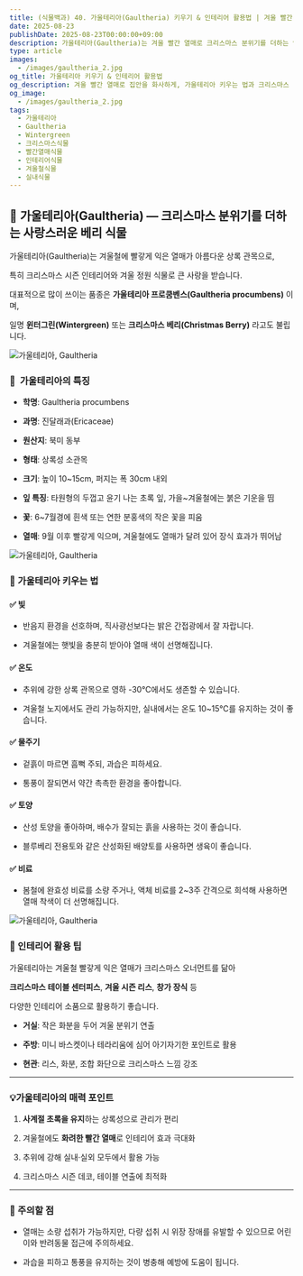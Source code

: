 ```yaml
---
title: (식물백과) 40. 가울테리아(Gaultheria) 키우기 & 인테리어 활용법 | 겨울 빨간 열매 식물
date: 2025-08-23
publishDate: 2025-08-23T00:00:00+09:00
description: 가울테리아(Gaultheria)는 겨울 빨간 열매로 크리스마스 분위기를 더하는 인기 식물입니다. 키우는 법, 관리 팁, 인테리어 활용 아이디어까지 한눈에 알아보세요.
type: article
images:
  - /images/gaultheria_2.jpg
og_title: 가울테리아 키우기 & 인테리어 활용법
og_description: 겨울 빨간 열매로 집안을 화사하게, 가울테리아 키우는 법과 크리스마스 인테리어 활용 아이디어를 소개합니다.
og_image:
  - /images/gaultheria_2.jpg
tags:
  - 가울테리아
  - Gaultheria
  - Wintergreen
  - 크리스마스식물
  - 빨간열매식물
  - 인테리어식물
  - 겨울철식물
  - 실내식물
---
```


## 🎄 가울테리아(Gaultheria) — 크리스마스 분위기를 더하는 사랑스러운 베리 식물

가울테리아(Gaultheria)는 겨울철에 빨갛게 익은 열매가 아름다운 상록 관목으로,

특히 크리스마스 시즌 인테리어와 겨울 정원 식물로 큰 사랑을 받습니다.

대표적으로 많이 쓰이는 품종은 **가울테리아 프로쿰벤스(Gaultheria procumbens)** 이며,

일명 **윈터그린(Wintergreen)** 또는 **크리스마스 베리(Christmas Berry)** 라고도 불립니다.

 ![가울테리아, Gaultheria](/images/gaultheria_1.jpg) 

### 🌿  가울테리아의 특징

- **학명**: Gaultheria procumbens
    
- **과명**: 진달래과(Ericaceae)
    
- **원산지**: 북미 동부
    
- **형태**: 상록성 소관목
    
- **크기**: 높이 10~15cm, 퍼지는 폭 30cm 내외
    
- **잎 특징**: 타원형의 두껍고 윤기 나는 초록 잎, 가을~겨울철에는 붉은 기운을 띰
    
- **꽃**: 6~7월경에 흰색 또는 연한 분홍색의 작은 꽃을 피움
    
- **열매**: 9월 이후 빨갛게 익으며, 겨울철에도 열매가 달려 있어 장식 효과가 뛰어남
    

 ![가울테리아, Gaultheria](/images/gaultheria_2.jpg) 

### 🌱 가울테리아 키우는 법

  

#### **✅ 빛**

- 반음지 환경을 선호하며, 직사광선보다는 밝은 간접광에서 잘 자랍니다.
    
- 겨울철에는 햇빛을 충분히 받아야 열매 색이 선명해집니다.
    

  

#### **✅ 온도**

- 추위에 강한 상록 관목으로 영하 -30℃에서도 생존할 수 있습니다.
    
- 겨울철 노지에서도 관리 가능하지만, 실내에서는 온도 10~15℃를 유지하는 것이 좋습니다.
    

  

#### **✅ 물주기**

- 겉흙이 마르면 흠뻑 주되, 과습은 피하세요.
    
- 통풍이 잘되면서 약간 촉촉한 환경을 좋아합니다.
    

  

#### **✅ 토양**

- 산성 토양을 좋아하며, 배수가 잘되는 흙을 사용하는 것이 좋습니다.
    
- 블루베리 전용토와 같은 산성화된 배양토를 사용하면 생육이 좋습니다.
    

  

#### **✅ 비료**

- 봄철에 완효성 비료를 소량 주거나, 액체 비료를 2~3주 간격으로 희석해 사용하면 열매 착색이 더 선명해집니다.
    

 ![가울테리아, Gaultheria](/images/gaultheria_3.jpg) 

### 🏡 인테리어 활용 팁

  

가울테리아는 겨울철 빨갛게 익은 열매가 크리스마스 오너먼트를 닮아

**크리스마스 테이블 센터피스**, **겨울 시즌 리스**, **창가 장식** 등

다양한 인테리어 소품으로 활용하기 좋습니다.

- **거실**: 작은 화분을 두어 겨울 분위기 연출
    
- **주방**: 미니 바스켓이나 테라리움에 심어 아기자기한 포인트로 활용
    
- **현관**: 리스, 화분, 조합 화단으로 크리스마스 느낌 강조
    

---

### 💡가울테리아의 매력 포인트

1. **사계절 초록을 유지**하는 상록성으로 관리가 편리
    
2. 겨울철에도 **화려한 빨간 열매**로 인테리어 효과 극대화
    
3. 추위에 강해 실내·실외 모두에서 활용 가능
    
4. 크리스마스 시즌 데코, 테이블 연출에 최적화
    

---

### 📌 주의할 점

- 열매는 소량 섭취가 가능하지만, 다량 섭취 시 위장 장애를 유발할 수 있으므로 어린이와 반려동물 접근에 주의하세요.
    
- 과습을 피하고 통풍을 유지하는 것이 병충해 예방에 도움이 됩니다.